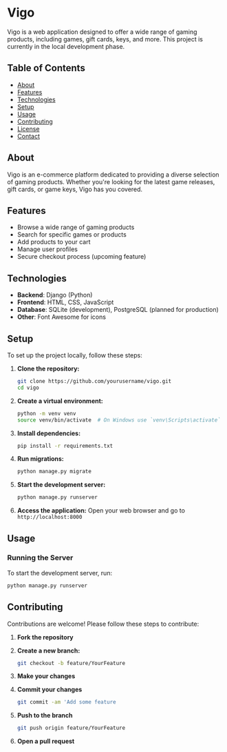 # Vigo

Vigo is a web application designed to offer a wide range of gaming products, including games, gift cards, keys, and more. This project is currently in the local development phase.

## Table of Contents

- [About](#about)
- [Features](#features)
- [Technologies](#technologies)
- [Setup](#setup)
- [Usage](#usage)
- [Contributing](#contributing)
- [License](#license)
- [Contact](#contact)

## About

Vigo is an e-commerce platform dedicated to providing a diverse selection of gaming products. Whether you're looking for the latest game releases, gift cards, or game keys, Vigo has you covered.

## Features

- Browse a wide range of gaming products
- Search for specific games or products
- Add products to your cart
- Manage user profiles
- Secure checkout process (upcoming feature)

## Technologies

- **Backend**: Django (Python)
- **Frontend**: HTML, CSS, JavaScript
- **Database**: SQLite (development), PostgreSQL (planned for production)
- **Other**: Font Awesome for icons

## Setup

To set up the project locally, follow these steps:

1. **Clone the repository:**
    ```bash
    git clone https://github.com/yourusername/vigo.git
    cd vigo
    ```

2. **Create a virtual environment:**
    ```bash
    python -m venv venv
    source venv/bin/activate  # On Windows use `venv\Scripts\activate`
    ```

3. **Install dependencies:**
    ```bash
    pip install -r requirements.txt
    ```

4. **Run migrations:**
    ```bash
    python manage.py migrate
    ```

5. **Start the development server:**
    ```bash
    python manage.py runserver
    ```

6. **Access the application:**
    Open your web browser and go to `http://localhost:8000`

## Usage

### Running the Server

To start the development server, run:
```bash
python manage.py runserver
```
## Contributing

Contributions are welcome! Please follow these steps to contribute:
1. **Fork the repository**

2. **Create a new branch:**
    ```bash
    git checkout -b feature/YourFeature
    ```

3. **Make your changes**

4. **Commit your changes**
    ```bash
    git commit -am 'Add some feature
    ```

5. **Push to the branch**
    ```bash
    git push origin feature/YourFeature
    ```

6. **Open a pull request**

